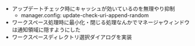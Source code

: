 * アップデートチェック時にキャッシュが効いているのを無理やり抑制
    * manager.config: update-check-uri-append-random
* ワークスペース処理時に最小化・閉じる処理なんかでマネージャウィンドウは通知領域に隠すようにした
* ワークスペースディレクトリ選択ダイアログを実装
